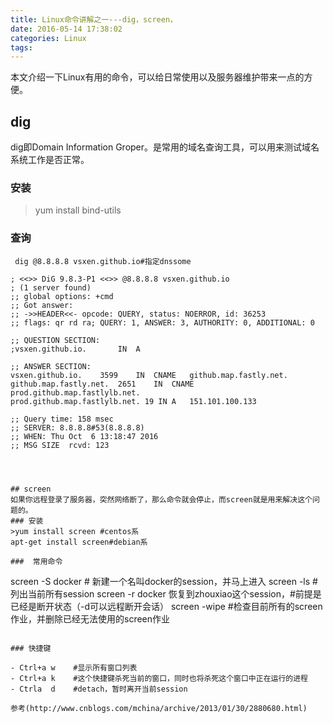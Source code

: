 ```yaml
---
title: Linux命令讲解之一---dig，screen，
date: 2016-05-14 17:38:02
categories: Linux
tags:
---
```

本文介绍一下Linux有用的命令，可以给日常使用以及服务器维护带来一点的方便。
## dig
dig即Domain Information Groper。是常用的域名查询工具，可以用来测试域名系统工作是否正常。
### 安装
>yum install bind-utils

###  查询
```
 dig @8.8.8.8 vsxen.github.io#指定dnssome

; <<>> DiG 9.8.3-P1 <<>> @8.8.8.8 vsxen.github.io
; (1 server found)
;; global options: +cmd
;; Got answer:
;; ->>HEADER<<- opcode: QUERY, status: NOERROR, id: 36253
;; flags: qr rd ra; QUERY: 1, ANSWER: 3, AUTHORITY: 0, ADDITIONAL: 0

;; QUESTION SECTION:
;vsxen.github.io.		IN	A

;; ANSWER SECTION:
vsxen.github.io.	3599	IN	CNAME	github.map.fastly.net.
github.map.fastly.net.	2651	IN	CNAME	prod.github.map.fastlylb.net.
prod.github.map.fastlylb.net. 19 IN	A	151.101.100.133

;; Query time: 158 msec
;; SERVER: 8.8.8.8#53(8.8.8.8)
;; WHEN: Thu Oct  6 13:18:47 2016
;; MSG SIZE  rcvd: 123




## screen
如果你远程登录了服务器，突然网络断了，那么命令就会停止，而screen就是用来解决这个问题的。
### 安装
>yum install screen #centos系
apt-get install screen#debian系

###  常用命令
```
screen -S docker   # 新建一个名叫docker的session，并马上进入
screen -ls            #列出当前所有session
screen -r docker   恢复到zhouxiao这个session，#前提是已经是断开状态（-d可以远程断开会话）
screen -wipe          #检查目前所有的screen作业，并删除已经无法使用的screen作业
```
 
### 快捷键

- Ctrl+a w    #显示所有窗口列表
- Ctrl+a k    #这个快捷键杀死当前的窗口，同时也将杀死这个窗口中正在运行的进程
- Ctrla  d    #detach，暂时离开当前session

参考(http://www.cnblogs.com/mchina/archive/2013/01/30/2880680.html)
 